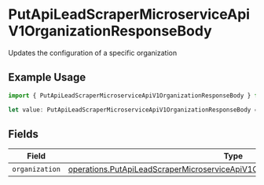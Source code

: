 # PutApiLeadScraperMicroserviceApiV1OrganizationResponseBody

Updates the configuration of a specific organization

## Example Usage

```typescript
import { PutApiLeadScraperMicroserviceApiV1OrganizationResponseBody } from "oppulence-backend-sdk/models/operations";

let value: PutApiLeadScraperMicroserviceApiV1OrganizationResponseBody = {};
```

## Fields

| Field                                                                                                                                                                                    | Type                                                                                                                                                                                     | Required                                                                                                                                                                                 | Description                                                                                                                                                                              |
| ---------------------------------------------------------------------------------------------------------------------------------------------------------------------------------------- | ---------------------------------------------------------------------------------------------------------------------------------------------------------------------------------------- | ---------------------------------------------------------------------------------------------------------------------------------------------------------------------------------------- | ---------------------------------------------------------------------------------------------------------------------------------------------------------------------------------------- |
| `organization`                                                                                                                                                                           | [operations.PutApiLeadScraperMicroserviceApiV1OrganizationOrganizationsOrganization](../../models/operations/putapileadscrapermicroserviceapiv1organizationorganizationsorganization.md) | :heavy_minus_sign:                                                                                                                                                                       | N/A                                                                                                                                                                                      |